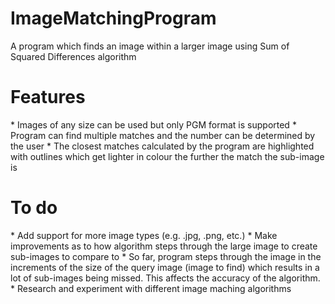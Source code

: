 # ImageMatchingProgram
A program which finds an image within a larger image using Sum of Squared Differences algorithm

<h1>Features</h1>
  * Images of any size can be used but only PGM format is supported
  * Program can find multiple matches and the number can be determined by the user
  * The closest matches calculated by the program are highlighted with outlines which get lighter in colour the further the match the sub-image is
  
 <h1>To do</h1>
  * Add support for more image types (e.g. .jpg, .png, etc.)
  * Make improvements as to how algorithm steps through the large image to create sub-images to compare to
    * So far, program steps through the image in the increments of the size of the query image (image to find) which results in a lot of sub-images being missed. This affects the accuracy of the algorithm. 
  * Research and experiment with different image maching algorithms
